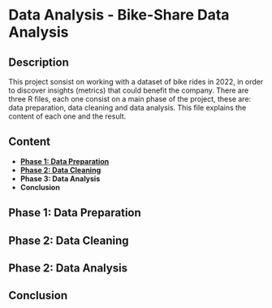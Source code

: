 <h1>Data Analysis - Bike-Share Data Analysis</h1>

<h2>Description</h2>
This project sonsist on working with a dataset of bike rides in 2022, in order to discover insights (metrics) that could benefit the company. There are three R files, each one consist on a main phase of the project, these are: data preparation, data cleaning and data analysis. This file explains the content of each one and the result.

<br />

<h2>Content</h2>

- <b>[Phase 1: Data Preparation](#phase-1-data-preparation)</b>
- <b>[Phase 2: Data Cleaning](#phase-2-data-cleaning)</b>
- <b>Phase 3: Data Analysis</b>
- <b>Conclusion</b>

<h2>Phase 1: Data Preparation</h2>

<h2>Phase 2: Data Cleaning</h2>

<h2>Phase 2: Data Analysis</h2>

<h2>Conclusion</h2>


<!--
 ```diff
- text in red
+ text in green
! text in orange
# text in gray
@@ text in purple (and bold)@@
```
--!>
